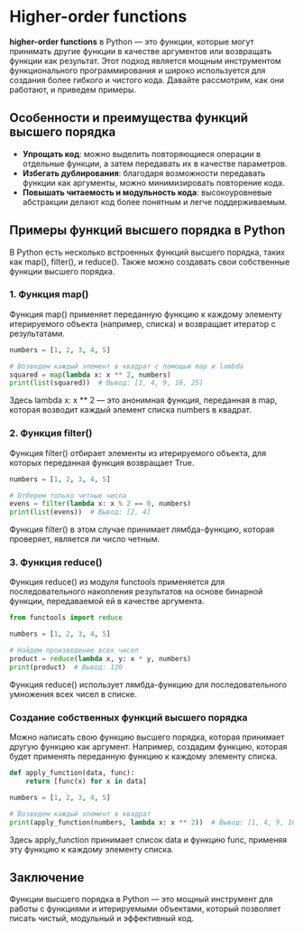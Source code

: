 # Higher-order functions

**higher-order functions** в Python — это функции, которые могут принимать другие функции в качестве аргументов или возвращать функции как результат. Этот подход является мощным инструментом функционального программирования и широко используется для создания более гибкого и чистого кода. Давайте рассмотрим, как они работают, и приведем примеры.

## Особенности и преимущества функций высшего порядка

* **Упрощать код**: можно выделить повторяющиеся операции в отдельные функции, а затем передавать их в качестве параметров.
* **Избегать дублирования**: благодаря возможности передавать функции как аргументы, можно минимизировать повторение кода.
* **Повышать читаемость и модульность кода**: высокоуровневые абстракции делают код более понятным и легче поддерживаемым.

## Примеры функций высшего порядка в Python

В Python есть несколько встроенных функций высшего порядка, таких как map(), filter(), и reduce(). Также можно создавать свои собственные функции высшего порядка.

### 1. Функция map()

Функция map() применяет переданную функцию к каждому элементу итерируемого объекта (например, списка) и возвращает итератор с результатами.

```python
numbers = [1, 2, 3, 4, 5]

# Возведем каждый элемент в квадрат с помощью map и lambda
squared = map(lambda x: x ** 2, numbers)
print(list(squared))  # Вывод: [1, 4, 9, 16, 25]
```

Здесь lambda x: x ** 2 — это анонимная функция, переданная в map, которая возводит каждый элемент списка numbers в квадрат.

### 2. Функция filter()

Функция filter() отбирает элементы из итерируемого объекта, для которых переданная функция возвращает True.

```python
numbers = [1, 2, 3, 4, 5]

# Отберем только четные числа
evens = filter(lambda x: x % 2 == 0, numbers)
print(list(evens))  # Вывод: [2, 4]
```

Функция filter() в этом случае принимает лямбда-функцию, которая проверяет, является ли число четным.

### 3. Функция reduce()

Функция reduce() из модуля functools применяется для последовательного накопления результатов на основе бинарной функции, передаваемой ей в качестве аргумента.

```python
from functools import reduce

numbers = [1, 2, 3, 4, 5]

# Найдем произведение всех чисел
product = reduce(lambda x, y: x * y, numbers)
print(product)  # Вывод: 120
```

Функция reduce() использует лямбда-функцию для последовательного умножения всех чисел в списке.

### Создание собственных функций высшего порядка

Можно написать свою функцию высшего порядка, которая принимает другую функцию как аргумент. Например, создадим функцию, которая будет применять переданную функцию к каждому элементу списка.

```python
def apply_function(data, func):
    return [func(x) for x in data]

numbers = [1, 2, 3, 4, 5]

# Возведем каждый элемент в квадрат
print(apply_function(numbers, lambda x: x ** 2))  # Вывод: [1, 4, 9, 16, 25]
```

Здесь apply_function принимает список data и функцию func, применяя эту функцию к каждому элементу списка.

## Заключение

Функции высшего порядка в Python — это мощный инструмент для работы с функциями и итерируемыми объектами, который позволяет писать чистый, модульный и эффективный код.